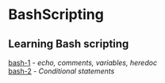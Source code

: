 # BashScripting
Learning Bash scripting
----
[bash-1](bashScripting/bash-1.sh) - _echo, comments, variables, heredoc_ <br/>
[bash-2](bashScripting/bash-2.sh) - _Conditional statements_ <br/>


